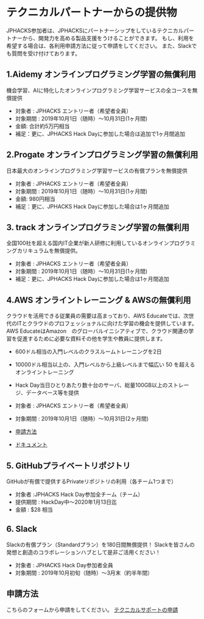 # テクニカルパートナーからの提供物
JPHACKS参加者は、JPHACKSにパートナーシップをしているテクニカルパートナーから、開発力を高める製品支援をうけることができます。
もし、利用を希望する場合は、各利用申請方法に従って申請をしてください。
また、Slackでも質問を受け付けております。


## 1.Aidemy オンラインプログラミング学習の無償利用
機会学習、AIに特化したオンラインプログラミング学習サービスの全コースを無償提供

- 対象者 : JPHACKS エントリー者（希望者全員）
- 対象期間 : 2019年10月1日（随時）〜10月31日(1ヶ月間)
- 金額: 合計約5万円相当
- 補足：更に、JPHACKS Hack Dayに参加した場合は追加で1ヶ月間追加

## 2.Progate オンラインプログラミング学習の無償利用
日本最大のオンラインプログラミング学習サービスの有償プランを無償提供

- 対象者 : JPHACKS エントリー者（希望者全員）
- 対象期間 : 2019年10月1日（随時）〜10月31日(1ヶ月間)
- 金額: 980円相当
- 補足：更に、JPHACKS Hack Dayに参加した場合は1ヶ月間追加

## 3. track オンラインプログラミング学習の無償利用
全国100社を超える国内IT企業が新人研修に利用しているオンラインプログラミングカリキュラムを無償提供。

- 対象者 : JPHACKS エントリー者（希望者全員）
- 対象期間 : 2019年10月1日（随時）〜10月31日(1ヶ月間)
- 補足：更に、JPHACKS Hack Dayに参加した場合は1ヶ月間追加

## 4.AWS オンライントレーニング & AWSの無償利用

クラウドを活用できる従業員の需要は高まっており、AWS Educateでは、次世代のITとクラウドのプロフェッショナルに向けた学習の機会を提供しています。
AWS EducateはAmazon　のグローバルイニシアティブで、クラウド関連の学習を促進するために必要な資料その他を学生や教員に提供します。

- 600ドル相当の入門レベルのクラスルームトレーニングを2日
- 10000ドル相当以上の、入門レベルから上級レベルまで幅広い 50 を超えるオンライントレーニング
- Hack Day当日ひとりあたり数十台のサーバ、総量100GB以上のストレージ、データベース等を提供
- 対象者 : JPHACKS エントリー者（希望者全員）
- 対象期間 : 2019年10月1日（随時）〜10月31日(2ヶ月間)

- [申請方法](aws-educate.md)
- [ドキュメント](http://ampilfy-chalice-handson-201908.s3-website-ap-northeast-1.amazonaws.com/201908/)

## 5. GitHubプライベートリポジトリ
GitHubが有償で提供するPrivateリポジトリの利用（各チーム1つまで）

- 対象者 :JPHACKS Hack Day参加全チーム（チーム）
- 提供期間 : HackDay中〜2020年1月13日迄
- 金額 : $28 相当

## 6. Slack
Slackの有償プラン（Standardプラン）を180日間無償提供！
Slackを皆さんの発想と創造のコラボレーションハブとして是非ご活用ください！

- 対象者 : JPHACKS Hack Day参加者全員
- 対象期間 : 2019年10月初旬（随時）〜3月末（約半年間）

## 申請方法
こちらのフォームから申請をしてください。
[テクニカルサポートの申請](https://forms.gle/hEFzGYj3DDpBcZcy5)
